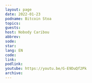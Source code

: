 ```yaml
---
layout: page
date: 2022-01-23
podname: Bitcoin Stoa
topics: 
guests: 
host: Nobody Caribou
abbrev: 
sode: 
star: 
lang: EN
code: 
link: 
podlink: 
youtube: https://youtu.be/G-E9DuQf2Pk
archive: 
---
```

